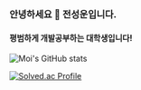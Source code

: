 ### 안녕하세요 👋 전성운입니다.

#### 평범하게 개발공부하는 대학생입니다!

![Moi's GitHub stats](https://github-readme-stats.vercel.app/api?username=Moi1oM&show_icons=true&bg_color=00000000)

[![Solved.ac Profile](http://mazassumnida.wtf/api/v2/generate_badge?boj=whoy259)](https://solved.ac/whoy259/)



<!--
**Moi1oM/Moi1oM** is a ✨ _special_ ✨ repository because its `README.md` (this file) appears on your GitHub profile.

Here are some ideas to get you started:

- 🔭 I’m currently working on ...
- 🌱 I’m currently learning ...
- 👯 I’m looking to collaborate on ...
- 🤔 I’m looking for help with ...
- 💬 Ask me about ...
- 📫 How to reach me: ...
- 😄 Pronouns: ...
- ⚡ Fun fact: ...
-->
